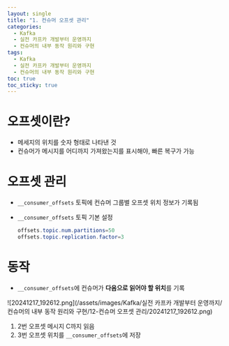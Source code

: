 ```yaml
---
layout: single
title: "1. 컨슈머 오프셋 관리"
categories:
  - Kafka
  - 실전 카프카 개발부터 운영까지
  - 컨슈머의 내부 동작 원리와 구현
tags:
  - Kafka
  - 실전 카프카 개발부터 운영까지
  - 컨슈머의 내부 동작 원리와 구현
toc: true
toc_sticky: true
---
```

# 오프셋이란?

- 메세지의 위치를 숫자 형태로 나타낸 것
- 컨슈머가 메시지를 어디까지 가져왔는지를 표시해야, 빠른 복구가 가능

# 오프셋 관리

- `__consumer_offsets` 토픽에 컨슈머 그룹별 오프셋 위치 정보가 기록됨
- `__consumer_offsets` 토픽 기본 설정
    
    ```java
    offsets.topic.num.partitions=50
    offsets.topic.replication.factor=3
    ```
    

# 동작

- `__consumer_offsets`에 컨슈머가 **다음으로 읽어야 할 위치**를 기록

![20241217_192612.png](/assets/images/Kafka/실전 카프카 개발부터 운영까지/컨슈머의 내부 동작 원리와 구현/12-컨슈머 오프셋 관리/20241217_192612.png)

1. 2번 오프셋 메시지 C까지 읽음
2. 3번 오프셋 위치를 `__consumer_offsets`에 저장
</aside>